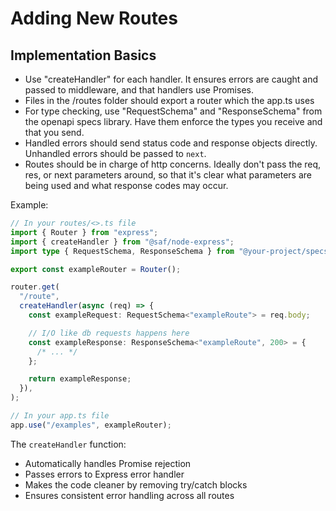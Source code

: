 # Adding New Routes

## Implementation Basics

- Use "createHandler" for each handler. It ensures errors are caught and passed to middleware, and that handlers use Promises.
- Files in the /routes folder should export a router which the app.ts uses
- For type checking, use "RequestSchema" and "ResponseSchema" from the openapi specs library. Have them enforce the types you receive and that you send.
- Handled errors should send status code and response objects directly. Unhandled errors should be passed to `next`.
- Routes should be in charge of http concerns. Ideally don't pass the req, res, or next parameters around, so that it's clear what parameters are being used and what response codes may occur.

Example:

```typescript
// In your routes/<>.ts file
import { Router } from "express";
import { createHandler } from "@saf/node-express";
import type { RequestSchema, ResponseSchema } from "@your-project/specs-apis";

export const exampleRouter = Router();

router.get(
  "/route",
  createHandler(async (req) => {
    const exampleRequest: RequestSchema<"exampleRoute"> = req.body;

    // I/O like db requests happens here
    const exampleResponse: ResponseSchema<"exampleRoute", 200> = {
      /* ... */
    };

    return exampleResponse;
  }),
);

// In your app.ts file
app.use("/examples", exampleRouter);
```

The `createHandler` function:

- Automatically handles Promise rejection
- Passes errors to Express error handler
- Makes the code cleaner by removing try/catch blocks
- Ensures consistent error handling across all routes
